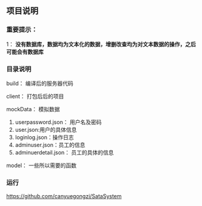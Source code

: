 ﻿## 项目说明
### **重要提示**：
1： **没有数据库，数据均为文本化的数据，增删改查均为对文本数据的操作，之后可能会有数据库**
### **目录说明**
build： 编译后的服务器代码

client： 打包后后的项目

mockData： 模拟数据 

 1. userpassword.json： 用户名及密码
 2. user.json:用户的具体信息
 3. loginlog.json：操作日志
 4. adminuser.json：员工的信息
 5. adminuerdetail.json： 员工的具体的信息
 
model： 一些所以需要的函数

### **运行**
https://github.com/canyuegongzi/SataSystem